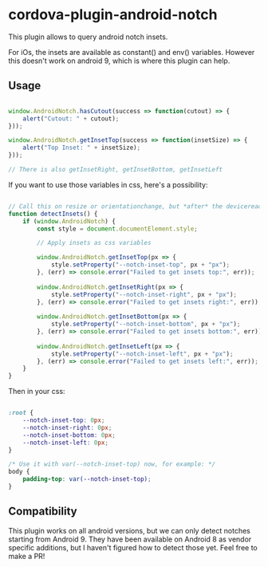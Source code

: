 # cordova-plugin-android-notch

This plugin allows to query android notch insets.

For iOs, the insets are available as constant() and env() variables. However this doesn't work on android 9, which is where this plugin can help.

## Usage

```js

window.AndroidNotch.hasCutout(success => function(cutout) => {
    alert("Cutout: " + cutout);
}));

window.AndroidNotch.getInsetTop(success => function(insetSize) => {
    alert("Top Inset: " + insetSize);
}));

// There is also getInsetRight, getInsetBottom, getInsetLeft
```


If you want to use those variables in css, here's a possibility:

```js

// Call this on resize or orientationchange, but *after* the deviceready event
function detectInsets() {
    if (window.AndroidNotch) {
        const style = document.documentElement.style;

        // Apply insets as css variables

        window.AndroidNotch.getInsetTop(px => {
            style.setProperty("--notch-inset-top", px + "px");
        }, (err) => console.error("Failed to get insets top:", err));
        
        window.AndroidNotch.getInsetRight(px => {
            style.setProperty("--notch-inset-right", px + "px");
        }, (err) => console.error("Failed to get insets right:", err));
        
        window.AndroidNotch.getInsetBottom(px => {
            style.setProperty("--notch-inset-bottom", px + "px");
        }, (err) => console.error("Failed to get insets bottom:", err));
        
        window.AndroidNotch.getInsetLeft(px => {
            style.setProperty("--notch-inset-left", px + "px");
        }, (err) => console.error("Failed to get insets left:", err));
    }
}
```


Then in your css:

```css

:root {
    --notch-inset-top: 0px;
    --notch-inset-right: 0px;
    --notch-inset-bottom: 0px;
    --notch-inset-left: 0px;
}

/* Use it with var(--notch-inset-top) now, for example: */
body {
    padding-top: var(--notch-inset-top);
}

```

## Compatibility

This plugin works on all android versions, but we can only detect notches starting from Android 9. They have been available on Android 8 as vendor specific additions, but I haven't figured how to detect those yet. Feel free to make a PR!
